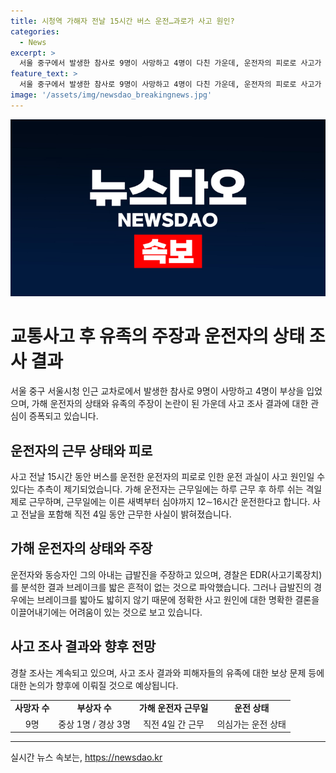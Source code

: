 ```yaml
---
title: 시청역 가해자 전날 15시간 버스 운전…과로가 사고 원인?
categories:
  - News
excerpt: >
  서울 중구에서 발생한 참사로 9명이 사망하고 4명이 다친 가운데, 운전자의 피로로 사고가 발생한 것으로 알려졌다. 가해 운전자는 사고 전날 15시간을 운전한 후 사고를 일으킨 것으로 밝혀졌으며, 이러한 긴 근로시간이 사고의 원인으로 지적되고 있다. 운전자와 아내는 급발진을 주장하고 있지만, 경찰은 운전자의 운전 미숙과 과실을 조사 중에 있다. 이에 대한 논란이 계속되고 있다.
feature_text: >
  서울 중구에서 발생한 참사로 9명이 사망하고 4명이 다친 가운데, 운전자의 피로로 사고가 발생한 것으로 알려졌다. 가해 운전자는 사고 전날 15시간을 운전한 후 사고를 일으킨 것으로 밝혀졌으며, 이러한 긴 근로시간이 사고의 원인으로 지적되고 있다. 운전자와 아내는 급발진을 주장하고 있지만, 경찰은 운전자의 운전 미숙과 과실을 조사 중에 있다. 이에 대한 논란이 계속되고 있다.
image: '/assets/img/newsdao_breakingnews.jpg'
---
```


<p><img src="/assets/img/newsdao_breakingnews.jpg" alt="pcversion 속보" /></p>

<h1 data-ke-size="size26">교통사고 후 유족의 주장과 운전자의 상태 조사 결과</h1>

<p data-ke-size="size16">서울 중구 서울시청 인근 교차로에서 발생한 참사로 9명이 사망하고 4명이 부상을 입었으며, 가해 운전자의 상태와 유족의 주장이 논란이 된 가운데 사고 조사 결과에 대한 관심이 증폭되고 있습니다.</p>

<h2 data-ke-size="size24">운전자의 근무 상태와 피로</h2>

<p data-ke-size="size16">사고 전날 15시간 동안 버스를 운전한 운전자의 피로로 인한 운전 과실이 사고 원인일 수 있다는 추측이 제기되었습니다. 가해 운전자는 근무일에는 하루 근무 후 하루 쉬는 격일제로 근무하며, 근무일에는 이른 새벽부터 심야까지 12∼16시간 운전한다고 합니다. 사고 전날을 포함해 직전 4일 동안 근무한 사실이 밝혀졌습니다.</p>

<h2 data-ke-size="size24">가해 운전자의 상태와 주장</h2>

<p data-ke-size="size16">운전자와 동승자인 그의 아내는 급발진을 주장하고 있으며, 경찰은 EDR(사고기록장치)를 분석한 결과 브레이크를 밟은 흔적이 없는 것으로 파악했습니다. 그러나 급발진의 경우에는 브레이크를 밟아도 밟히지 않기 때문에 정확한 사고 원인에 대한 명확한 결론을 이끌어내기에는 어려움이 있는 것으로 보고 있습니다.</p>

<h2 data-ke-size="size24">사고 조사 결과와 향후 전망</h2>

<p data-ke-size="size16">경찰 조사는 계속되고 있으며, 사고 조사 결과와 피해자들의 유족에 대한 보상 문제 등에 대한 논의가 향후에 이뤄질 것으로 예상됩니다.</p>

<table>
    <tbody>
        <tr>
            <td style="text-align: center; height: 17px;"><b>사망자 수</b></td>
            <td style="text-align: center; height: 17px;"><b>부상자 수</b></td>
            <td style="text-align: center; height: 17px;"><b>가해 운전자 근무일</b></td>
            <td style="text-align: center; height: 17px;"><b>운전 상태</b></td>
        </tr>
        <tr>
            <td style="text-align: center; height: 17px;">9명</td>
            <td style="text-align: center; height: 17px;">중상 1명 / 경상 3명</td>
            <td style="text-align: center; height: 17px;">직전 4일 간 근무</td>
            <td style="text-align: center; height: 17px;">의심가는 운전 상태</td>
        </tr>
    </tbody>
</table>

<p><hr></p>
실시간 뉴스 속보는, <a href="https://newsdao.kr" rel="dofollow">https://newsdao.kr</a>


